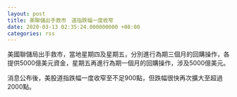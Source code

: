 ```yaml
---
layout: post
title: 美聯儲出手救市　道指跌幅一度收窄
date: 2020-03-13 02:35:24.000000000 +08:00
categories: rss
---
```


美國聯儲局出手救市，當地星期四及星期五，分別進行為期三個月的回購操作，各提供5000億美元資金，星期五再進行為期一個月的回購操作，涉及5000億美元。

消息公布後，美股道指跌幅一度收窄至不足900點，但跌幅很快再次擴大至超過2000點。
